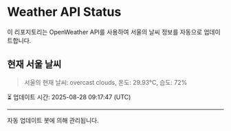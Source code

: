 
# Weather API Status

이 리포지토리는 OpenWeather API를 사용하여 서울의 날씨 정보를 자동으로 업데이트합니다.

## 현재 서울 날씨
> 서울의 현재 날씨: overcast clouds, 온도: 29.93°C, 습도: 72%

⏳ 업데이트 시간: 2025-08-28 09:17:47 (UTC)

---
자동 업데이트 봇에 의해 관리됩니다.

